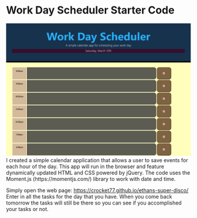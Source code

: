 # Work Day Scheduler Starter Code
<img src=./assets/images/work-day-schedule.png>
I created a simple calendar application that allows a user to save events for each hour of the day. This app will run in the browser and feature dynamically updated HTML and CSS powered by jQuery.
The code uses the Moment.js (https://momentjs.com/) library to work with date and time.

Simply open the web page: https://crocket77.github.io/ethans-super-disco/
Enter in all the tasks for the day that you have. When you come back tomorrow the tasks will still be there so you can see if you accomplished your tasks or not.



